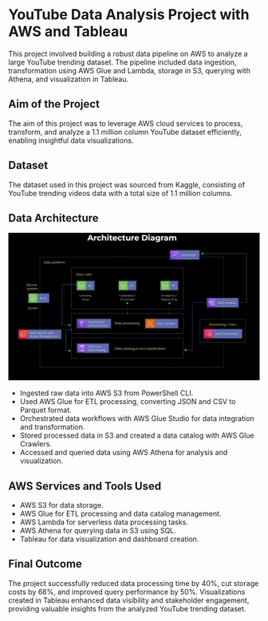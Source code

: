 # YouTube Data Analysis Project with AWS and Tableau

This project involved building a robust data pipeline on AWS to analyze a large YouTube trending dataset. The pipeline included data ingestion, transformation using AWS Glue and Lambda, storage in S3, querying with Athena, and visualization in Tableau.

## Aim of the Project

The aim of this project was to leverage AWS cloud services to process, transform, and analyze a 1.1 million column YouTube dataset efficiently, enabling insightful data visualizations.

## Dataset

The dataset used in this project was sourced from Kaggle, consisting of YouTube trending videos data with a total size of 1.1 million columns.

## Data Architecture

![Architecture Diagram](architecture_diagram.png)

- Ingested raw data into AWS S3 from PowerShell CLI.
- Used AWS Glue for ETL processing, converting JSON and CSV to Parquet format.
- Orchestrated data workflows with AWS Glue Studio for data integration and transformation.
- Stored processed data in S3 and created a data catalog with AWS Glue Crawlers.
- Accessed and queried data using AWS Athena for analysis and visualization.

## AWS Services and Tools Used

- AWS S3 for data storage.
- AWS Glue for ETL processing and data catalog management.
- AWS Lambda for serverless data processing tasks.
- AWS Athena for querying data in S3 using SQL.
- Tableau for data visualization and dashboard creation.

## Final Outcome

The project successfully reduced data processing time by 40%, cut storage costs by 68%, and improved query performance by 50%. Visualizations created in Tableau enhanced data visibility and stakeholder engagement, providing valuable insights from the analyzed YouTube trending dataset.
